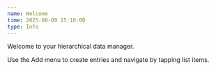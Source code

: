 ```yaml
---
name: Welcome
time: 2025-08-09 15:10:00
type: Info
---
```

Welcome to your hierarchical data manager.

Use the Add menu to create entries and navigate by tapping list items.
